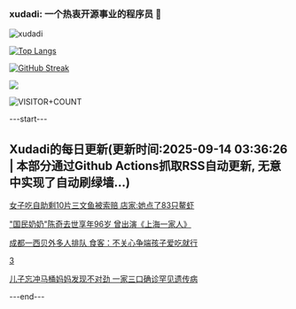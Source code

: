 ### xudadi: 一个热衷开源事业的程序员 👋

![xudadi](https://github-readme-stats-git-masterorgs-github-readme-stats-team.vercel.app/api?username=xudadi)

[![Top Langs](https://github-readme-stats.vercel.app/api/top-langs/?username=xudadi)](https://github.com/anuraghazra/github-readme-stats)

[![GitHub Streak](https://streak-stats.demolab.com?user=xudadi&locale=zh_Hans)](https://git.io/streak-stats)

![](https://raw.githubusercontent.com/xudadi/xudadi/main/assets/github-contribution-grid-snake.svg)

![VISITOR+COUNT](https://komarev.com/ghpvc/?username=xudadi&label=VISITOR+COUNT)


---start---

## Xudadi的每日更新(更新时间:2025-09-14 03:36:26 | 本部分通过Github Actions抓取RSS自动更新, 无意中实现了自动刷绿墙...)

[女子吃自助剩10片三文鱼被索赔 店家:她点了83只鳌虾](https://m.163.com/news/article/K9BOL8000530NLC9.html)

["国民奶奶"陈奇去世享年96岁 曾出演《上海一家人》](https://m.163.com/news/article/K9C8U6GC053469LG.html)

[成都一西贝外多人排队 食客：不关心争端孩子爱吃就行](https://m.163.com/news/article/K9BRJ4140514D3UH.html)

[3](https://m.163.com/touch/news/sub/domestic)

[儿子忘冲马桶妈妈发现不对劲 一家三口确诊罕见遗传病](https://m.163.com/news/article/K9BSHMJ40530JPVV.html)

---end---
